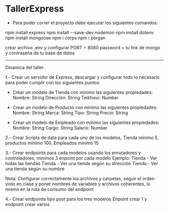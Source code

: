 # TallerExpress

- Para poder correr el proyecto debe ejecutar los siguientes comandos: 

npm install express
npm install --save-dev nodemon
npm install dotenv
npm install mongoose
npm i corps
npm i porgan


crear archivo .env y configurar
PORT = 8080
password = tu link de mongo y contraseña de tu base de datos

**********************************************************************************************************************

Dinamica del taller.

1.- Crear un servidor de Express, descargar y configurar todo lo necesario para poder cumplir con los siguientes puntos:

- Crear un modelo de Tienda con mínimo las siguientes propiedades:
Nombre: String
Dirección: String
Teléfono: Number

- Crear un modelo de Producto con mínimo las siguientes propiedades:
Nombre: String
Marca: String
Tipo: String
Precio: String

- Crear un modelo de Empleado con mínimo las siguientes propiedades:
Nombre: String
Cargo: String
Salario: Number

2.- Crear Scripts de data para cada uno de los modelos, Tienda mínimo 5, productos mínimo 100, Empleados mínimo 15

3.- Crear endpoints para cada modelos usando los enrutadores y controladores, minimos 3 enpoint por cada modelo
  Ejemplo: 
      Tienda - Ver todas las tiendas
      Tienda - Ver una tienda según su dirección
      Tienda - Ver una tienda según su nombre

Nota: Configurar correctamente los archivos y carpetas, seguir el orden visto en clase y poner nombres de variables y archivos coherentes, lo mismo en la ruta de consumo del endpoint

4.- Crear endpoints tipo post para los tres modelos
      Enpoint crear 1 y endpoint crear varios